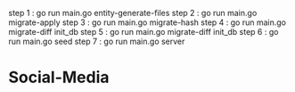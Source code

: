

step 1 : go run main.go entity-generate-files
step 2 : go run main.go migrate-apply
step 3 : go run main.go migrate-hash
step 4 : go run main.go migrate-diff init_db
step 5 : go run main.go migrate-diff init_db
step 6 : go run main.go seed
step 7 : go run main.go server
# Social-Media
